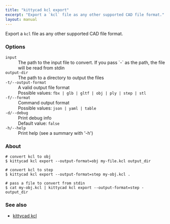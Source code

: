 ```yaml
---
title: "kittycad kcl export"
excerpt: "Export a `kcl` file as any other supported CAD file format."
layout: manual
---
```


Export a `kcl` file as any other supported CAD file format.

### Options

<dl class="flags">
   <dt><code>input</code></dt>
   <dd>The path to the input file to convert. If you pass `-` as the path, the file will be read from stdin</dd>

   <dt><code>output-dir</code></dt>
   <dd>The path to a directory to output the files</dd>

   <dt><code>-t/--output-format</code></dt>
   <dd>A valid output file format<br/>Possible values: <code>fbx | glb | gltf | obj | ply | step | stl</code></dd>

   <dt><code>-f/--format</code></dt>
   <dd>Command output format<br/>Possible values: <code>json | yaml | table</code></dd>

   <dt><code>-d/--debug</code></dt>
   <dd>Print debug info<br/>Default value: <code>false</code></dd>

   <dt><code>-h/--help</code></dt>
   <dd>Print help (see a summary with '-h')</dd>
</dl>


### About

```
# convert kcl to obj
$ kittycad kcl export --output-format=obj my-file.kcl output_dir

# convert kcl to step
$ kittycad kcl export --output-format=step my-obj.kcl .

# pass a file to convert from stdin
$ cat my-obj.kcl | kittycad kcl export --output-format=step - output_dir
```

### See also

* [kittycad kcl](./kittycad_kcl)